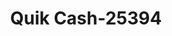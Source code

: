 ---
f_zip-code: 71109
f_state-code: LA
title: Quik Cash-25394
f_phone: 318-636-9750
f_city-only: Shreveport
f_address: 3705 Jewella Avenue Shreveport
f_location-unique-id: '25394'
slug: quik-cash-25394
updated-on: '2024-05-30T13:46:58.046Z'
created-on: '2024-05-30T13:36:59.803Z'
published-on: '2024-05-30T13:54:32.469Z'
f_city-state: cms/city/shreveport-la.md
f_company: cms/company/quik-cash.md
f_state: cms/state/louisiana.md
layout: '[payday-loan].html'
tags: payday-loan
---